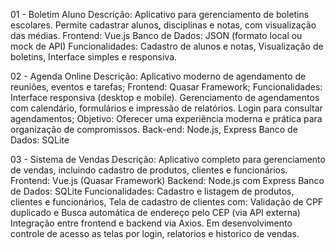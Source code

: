 01 - Boletim Aluno
Descrição: Aplicativo para gerenciamento de boletins escolares. Permite cadastrar alunos, disciplinas e notas, com visualização das médias.
Frontend: Vue.js
Banco de Dados: JSON (formato local ou mock de API)
Funcionalidades: Cadastro de alunos e notas, Visualização de boletins, Interface simples e responsiva.

02 - Agenda Online
Descrição: Aplicativo moderno de agendamento de reuniões, eventos e tarefas;
Frontend: Quasar Framework;
Funcionalidades: Interface responsiva (desktop e mobile). Gerenciamento de agendamentos com calendário, formulários e impressão de relatórios. Login para consultar agendamentos;
Objetivo: Oferecer uma experiência moderna e prática para organização de compromissos.
Back-end: Node.js, Express
Banco de Dados: SQLite

03 - Sistema de Vendas
Descrição: Aplicativo completo para gerenciamento de vendas, incluindo cadastro de produtos, clientes e funcionários.
Frontend: Vue.js (Quasar Framework)
Backend: Node.js com Express
Banco de Dados: SQLite
Funcionalidades: Cadastro e listagem de produtos, clientes e funcionários, 
Tela de cadastro de clientes com: Validação de CPF duplicado e Busca automática de endereço pelo CEP (via API externa)
Integração entre frontend e backend via Axios.
Em desenvolvimento controle de acesso as telas por login, relatorios e historico de vendas.

